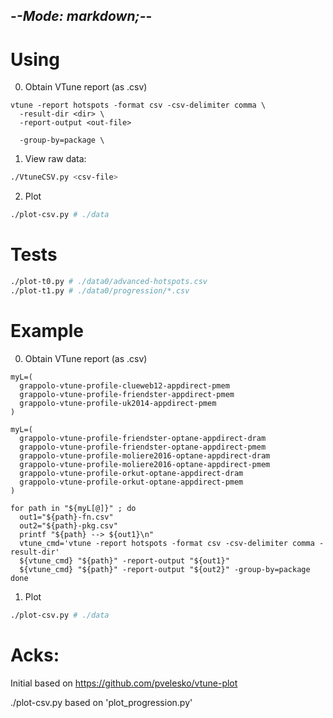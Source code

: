-*-Mode: markdown;-*-
-----------------------------------------------------------------------------

Using
=============================================================================

0. Obtain VTune report (as .csv)

```
vtune -report hotspots -format csv -csv-delimiter comma \
  -result-dir <dir> \
  -report-output <out-file>

  -group-by=package \
```


1. View raw data:

```sh
./VtuneCSV.py <csv-file>
```

2. Plot

```sh
./plot-csv.py # ./data
```

Tests
=============================================================================

```sh
./plot-t0.py # ./data0/advanced-hotspots.csv
./plot-t1.py # ./data0/progression/*.csv
```


Example
=============================================================================

0. Obtain VTune report (as .csv)

```
myL=(
  grappolo-vtune-profile-clueweb12-appdirect-pmem
  grappolo-vtune-profile-friendster-appdirect-pmem
  grappolo-vtune-profile-uk2014-appdirect-pmem
)

myL=(
  grappolo-vtune-profile-friendster-optane-appdirect-dram
  grappolo-vtune-profile-friendster-optane-appdirect-pmem
  grappolo-vtune-profile-moliere2016-optane-appdirect-dram
  grappolo-vtune-profile-moliere2016-optane-appdirect-pmem
  grappolo-vtune-profile-orkut-optane-appdirect-dram
  grappolo-vtune-profile-orkut-optane-appdirect-pmem
)

for path in "${myL[@]}" ; do
  out1="${path}-fn.csv"
  out2="${path}-pkg.csv"
  printf "${path} --> ${out1}\n"
  vtune_cmd='vtune -report hotspots -format csv -csv-delimiter comma -result-dir'
  ${vtune_cmd} "${path}" -report-output "${out1}"
  ${vtune_cmd} "${path}" -report-output "${out2}" -group-by=package
done
```

1. Plot

```sh
./plot-csv.py # ./data
```


Acks:
=============================================================================

Initial based on https://github.com/pvelesko/vtune-plot

./plot-csv.py based on 'plot_progression.py'
